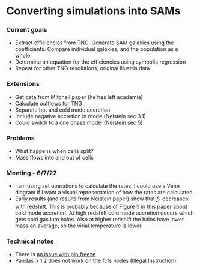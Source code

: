 # Converting simulations into SAMs

### Current goals

- Extract efficiencies from TNG. Generate SAM galaxies using the coefficients. Compare individual galaxies, and the population as a whole.
- Determine an equation for the efficiencies using symbolic regression
- Repeat for other TNG resolutions, original Illustris data

### Extensions

- Get data from Mitchell paper (he has left academia)
- Calculate outflows for TNG
- Separate hot and cold mode accretion
- Include negative accretion in mode (Neistein sec 3.1)
- Could switch to a one phase model (Neistein sec 5)

### Problems
- What happens when cells split?
- Mass flows into and out of cells

### Meeting - 6/7/22

- I am using set operations to calculate the rates. I could use a Venn diagram if I want a visual representation of how the rates are calculated.
- Early results (and results from Neistein paper) show that $f_c$ decreases with redshift. This is probably because of Figure 5 in [this paper](https://arxiv.org/abs/0808.0553) about cold mode accretion. At high redshift cold mode accretion occurs which gets cold gas into halos. Also at higher redshift the halos have lower mass on average, so the virial temperature is lower.

### Technical notes
- There is [an issue with pip freeze](https://github.com/conda/conda/issues/11580)
- Pandas > 1.2 does not work on the fcfs nodes (Illegal Instruction)


